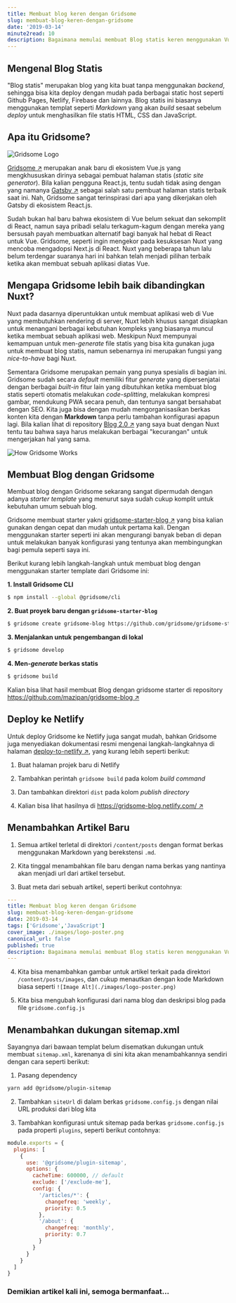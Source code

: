 ```yaml
---
title: Membuat blog keren dengan Gridsome
slug: membuat-blog-keren-dengan-gridsome
date: '2019-03-14'
minute2read: 10
description: Bagaimana memulai membuat Blog statis keren menggunakan Vue.js static site generator Gridsome dalam waktu yang singkat
---
```


## Mengenal Blog Statis

"Blog statis" merupakan blog yang kita buat tanpa menggunakan *backend*, sehingga bisa kita deploy dengan mudah pada berbagai static host seperti Github Pages, Netlify, Firebase dan lainnya. Blog statis ini biasanya menggunakan templat seperti *Markdown* yang akan *build* sesaat sebelum *deploy* untuk menghasilkan file statis HTML, CSS dan JavaScript.

## Apa itu Gridsome?

<img v-lazyload src="/images/placeholder-1x1.png" data-src="https://gridsome.org/assets/logo-poster.png" alt="Gridsome Logo">

[Gridsome ↗️](https://gridsome.org/) merupakan anak baru di ekosistem Vue.js yang mengkhususkan dirinya sebagai pembuat halaman statis (*static site generator*). Bila kalian pengguna React.js, tentu sudah tidak asing dengan yang namanya [Gatsby ↗️](https://www.gatsbyjs.org/) sebagai salah satu pembuat halaman statis terbaik saat ini. Nah, Gridsome sangat terinspirasi dari apa yang dikerjakan oleh Gatsby di ekosistem React.js.

Sudah bukan hal baru bahwa ekosistem di Vue belum sekuat dan sekomplit di React, namun saya pribadi selalu terkagum-kagum dengan mereka yang bersusah payah membuatkan alternatif bagi banyak hal hebat di React untuk Vue. Gridsome, seperti ingin mengekor pada kesuksesan Nuxt yang mencoba mengadopsi Next.js di React. Nuxt yang beberapa tahun lalu belum terdengar suaranya hari ini bahkan telah menjadi pilihan terbaik ketika akan membuat sebuah aplikasi diatas Vue.

## Mengapa Gridsome lebih baik dibandingkan Nuxt?

Nuxt pada dasarnya diperuntukkan untuk membuat aplikasi web di Vue yang membutuhkan rendering di server, Nuxt lebih khusus sangat disiapkan untuk menangani berbagai kebutuhan kompleks yang biasanya muncul ketika membuat sebuah aplikasi web. Meskipun Nuxt mempunyai kemampuan untuk men-*generate* file statis yang bisa kita gunakan juga untuk membuat blog statis, namun sebenarnya ini merupakan fungsi yang *nice-to-have* bagi Nuxt.

Sementara Gridsome merupakan pemain yang punya spesialis di bagian ini. Gridsome sudah secara *default* memiliki fitur *generate* yang dipersenjatai dengan berbagai *built-in* fitur lain yang dibutuhkan ketika membuat blog statis seperti otomatis melakukan *code-splitting*, melakukan kompresi gambar, mendukung PWA secara penuh, dan tentunya sangat bersahabat dengan SEO. Kita juga bisa dengan mudah mengorganisasikan berkas konten kita dengan **Markdown** tanpa perlu tambahan konfigurasi apapun lagi. Bila kalian lihat di repository [Blog 2.0 ↗️](/blog-2-0-in-nuxtjs) yang saya buat dengan Nuxt tentu tau bahwa saya harus melakukan berbagai "kecurangan" untuk mengerjakan hal yang sama.

<img v-lazyload src="/images/placeholder-1x1.png" data-src="https://gridsome.org/assets/how-it-works.gif" alt="How Gridsome Works">

## Membuat Blog dengan Gridsome

Membuat blog dengan Gridsome sekarang sangat dipermudah dengan adanya *starter template* yang menurut saya sudah cukup komplit untuk kebutuhan umum sebuah blog.

Gridsome membuat starter yakni [gridsome-starter-blog ↗️](https://github.com/gridsome/gridsome-starter-blog) yang bisa kalian gunakan dengan cepat dan mudah untuk pertama kali. Dengan menggunakan starter seperti ini akan mengurangi banyak beban di depan untuk melakukan banyak konfigurasi yang tentunya akan membingungkan bagi pemula seperti saya ini.

Berikut kurang lebih langkah-langkah untuk membuat blog dengan menggunakan starter template dari Gridsome ini:

**1. Install Gridsome CLI**

```bash
$ npm install --global @gridsome/cli
```

**2. Buat proyek baru dengan `gridsome-starter-blog`**

```bash
$ gridsome create gridsome-blog https://github.com/gridsome/gridsome-starter-blog.git
```

**3. Menjalankan untuk pengembangan di lokal**

```bash
$ gridsome develop
```

**4. Men-*generate* berkas statis**

```bash
$ gridsome build
```

Kalian bisa lihat hasil membuat Blog dengan gridsome starter di repository [https://github.com/mazipan/gridsome-blog ↗️](https://github.com/mazipan/gridsome-blog)

## Deploy ke Netlify

Untuk deploy Gridsome ke Netlify juga sangat mudah, bahkan Gridsome juga menyediakan dokumentasi resmi mengenai langkah-langkahnya di halaman [deploy-to-netlify ↗️](https://gridsome.org/docs/deploy-to-netlify), yang kurang lebih seperti berikut:

1) Buat halaman projek baru di Netlify

2) Tambahkan perintah `gridsome build` pada kolom *build command*

3) Dan tambahkan direktori `dist` pada kolom *publish directory*

4) Kalian bisa lihat hasilnya di [https://gridsome-blog.netlify.com/ ↗️](https://gridsome-blog.netlify.com/)

## Menambahkan Artikel Baru

1) Semua artikel terletal di direktori `/content/posts` dengan format berkas menggunakan Markdown yang berekstensi `.md`.

2) Kita tinggal menambahkan file baru dengan nama berkas yang nantinya akan menjadi url dari artikel tersebut.

3) Buat meta dari sebuah artikel, seperti berikut contohnya:

```yaml
---
title: Membuat blog keren dengan Gridsome
slug: membuat-blog-keren-dengan-gridsome
date: 2019-03-14
tags: ['Gridsome','JavaScript']
cover_image: ./images/logo-poster.png
canonical_url: false
published: true
description: Bagaimana memulai membuat Blog statis keren menggunakan Vue.js static site generator Gridsome dalam waktu yang singkat
---
```

4) Kita bisa menambahkan gambar untuk artikel terkait pada direktori `/content/posts/images`, dan cukup menautkan dengan kode Markdown biasa seperti `![Image Alt](./images/logo-poster.png)`

5) Kita bisa mengubah konfigurasi dari nama blog dan deskripsi blog pada file `gridsome.config.js`

## Menambahkan dukungan sitemap.xml

Sayangnya dari bawaan templat belum disematkan dukungan untuk membuat `sitemap.xml`, karenanya di sini kita akan menambahkannya sendiri dengan cara seperti berikut:

1. Pasang dependency

```bash
yarn add @gridsome/plugin-sitemap
```

2. Tambahkan `siteUrl` di dalam berkas `gridsome.config.js` dengan nilai URL produksi dari blog kita

3. Tambahkan konfigurasi untuk sitemap pada berkas `gridsome.config.js` pada properti `plugins`, seperti berikut contohnya:

```javascript
module.exports = {
  plugins: [
    {
      use: '@gridsome/plugin-sitemap',
      options: {
        cacheTime: 600000, // default
        exclude: ['/exclude-me'],
        config: {
          '/articles/*': {
            changefreq: 'weekly',
            priority: 0.5
          },
          '/about': {
            changefreq: 'monthly',
            priority: 0.7
          }
        }
      }
    }
  ]
}
```

### Demikian artikel kali ini, semoga bermanfaat...
